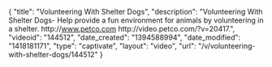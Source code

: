 {
    "title": "Volunteering With Shelter Dogs",
    "description": "Volunteering With Shelter Dogs- Help provide a fun environment for animals by volunteering in a shelter. http:\/\/www.petco.com http:\/\/video.petco.com\/?v=20417.",
    "videoid": "144512",
    "date_created": "1394588994",
    "date_modified": "1418181171",
    "type": "captivate",
    "layout": "video",
    "url": "\/v\/volunteering-with-shelter-dogs\/144512"
}
